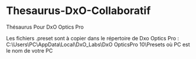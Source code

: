 # Thesaurus-DxO-Collaboratif
Thésaurus Pour DxO Optics Pro

Les fichiers .preset sont à copier dans le répertoire de Dxo Optics Pro : C:\Users\PC\AppData\Local\DxO_Labs\DxO OpticsPro 10\Presets
   où PC est le nom de votre PC
   

